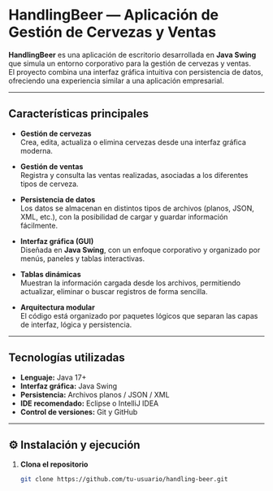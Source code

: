 # HandlingBeer — Aplicación de Gestión de Cervezas y Ventas

**HandlingBeer** es una aplicación de escritorio desarrollada en **Java Swing** que simula un entorno corporativo para la gestión de cervezas y ventas.  
El proyecto combina una interfaz gráfica intuitiva con persistencia de datos, ofreciendo una experiencia similar a una aplicación empresarial.

---

## Características principales

- **Gestión de cervezas**  
  Crea, edita, actualiza o elimina cervezas desde una interfaz gráfica moderna.

- **Gestión de ventas**  
  Registra y consulta las ventas realizadas, asociadas a los diferentes tipos de cerveza.

- **Persistencia de datos**  
  Los datos se almacenan en distintos tipos de archivos (planos, JSON, XML, etc.), con la posibilidad de cargar y guardar información fácilmente.

- **Interfaz gráfica (GUI)**  
  Diseñada en **Java Swing**, con un enfoque corporativo y organizado por menús, paneles y tablas interactivas.

- **Tablas dinámicas**  
  Muestran la información cargada desde los archivos, permitiendo actualizar, eliminar o buscar registros de forma sencilla.

- **Arquitectura modular**  
  El código está organizado por paquetes lógicos que separan las capas de interfaz, lógica y persistencia.

---

## Tecnologías utilizadas

- **Lenguaje:** Java 17+  
- **Interfaz gráfica:** Java Swing  
- **Persistencia:** Archivos planos / JSON / XML  
- **IDE recomendado:** Eclipse o IntelliJ IDEA  
- **Control de versiones:** Git y GitHub

---

## ⚙️ Instalación y ejecución

1. **Clona el repositorio**
   ```bash
   git clone https://github.com/tu-usuario/handling-beer.git
